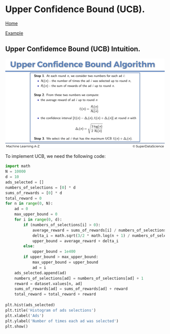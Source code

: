 # Upper Confidence Bound (UCB).

[Home]()

[Example](upper_confidence_bound.ipynb)

## Upper Confidemce Bound (UCB) Intuition.
 
![image](UCB_Algorithm_Slide.png)

To implement UCB, we need the following code:

```python
import math
N = 10000
d = 10
ads_selected = []
numbers_of_selections = [0] * d
sums_of_rewards = [0] * d
total_reward = 0
for n in range(0, N):
    ad = 0
    max_upper_bound = 0
    for i in range(0, d):
        if (numbers_of_selections[i] > 0):
            average_reward = sums_of_rewards[i] / numbers_of_selections[i]
            delta_i = math.sqrt(3/2 * math.log(n + 1) / numbers_of_selections[i])
            upper_bound = average_reward + delta_i
        else:
            upper_bound = 1e400
        if upper_bound > max_upper_bound:
            max_upper_bound = upper_bound
            ad = i
    ads_selected.append(ad)
    numbers_of_selections[ad] = numbers_of_selections[ad] + 1
    reward = dataset.values[n, ad]
    sums_of_rewards[ad] = sums_of_rewards[ad] + reward
    total_reward = total_reward + reward

plt.hist(ads_selected)
plt.title('Histogram of ads selections')
plt.xlabel('Ads')
plt.ylabel('Number of times each ad was selected')
plt.show()
```